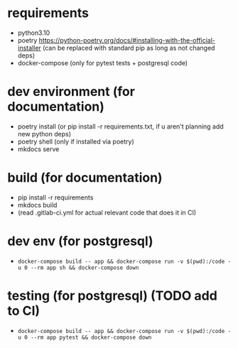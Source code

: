 # requirements

- python3.10
- poetry https://python-poetry.org/docs/#installing-with-the-official-installer (can be replaced with standard pip as long as not changed deps)
- docker-compose (only for pytest tests + postgresql code)
# dev environment (for documentation)

- poetry install (or pip install -r requirements.txt, if u aren't planning add new python deps)
- poetry shell (only if installed via poetry)
- mkdocs serve

# build (for documentation)

- pip install -r requirements
- mkdocs build
- (read .gitlab-ci.yml for actual relevant code that does it in CI)

# dev env (for postgresql)

- `docker-compose build -- app && docker-compose run -v $(pwd):/code -u 0 --rm app sh && docker-compose down`

# testing (for postgresql) (TODO add to CI)

- `docker-compose build -- app && docker-compose run -v $(pwd):/code -u 0 --rm app pytest && docker-compose down`
